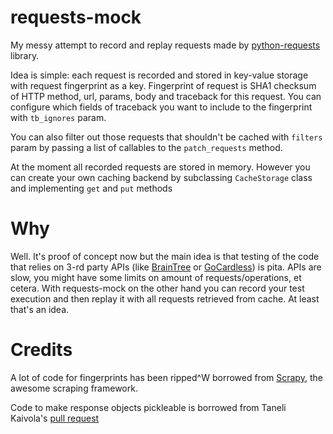 requests-mock
=============

My messy attempt to record and replay requests made by [python-requests](https://github.com/kennethreitz/requests) library.

Idea is simple: each request is recorded and stored in key-value storage with
request fingerprint as a key. 
Fingerprint of request is SHA1 checksum of HTTP method, url, params, body and
traceback for this request. You can configure which fields of traceback you want
to include to the fingerprint with `tb_ignores` param.

You can also filter out those requests that shouldn't be cached with `filters` param by passing a list
of callables to the `patch_requests` method.

At the moment all recorded requests are stored in memory. However you can 
create your own caching backend by subclassing `CacheStorage` class and implementing
`get` and `put` methods

Why
=============
Well. It's proof of concept now but the main idea is that testing of the code
that relies on 3-rd party APIs (like [BrainTree](https://github.com/braintree/braintree_python) 
or [GoCardless](https://github.com/gocardless/gocardless-python)) is pita. APIs are
slow, you might have some limits on amount of requests/operations, et cetera.
With requests-mock on the other hand you can record your test execution and then
replay it with all requests retrieved from cache. At least that's an idea.

Credits
=============
A lot of code for fingerprints has been ripped^W borrowed from [Scrapy](https://github.com/scrapy/scrapy), the awesome
scraping framework.

Code to make response objects pickleable is borrowed from Taneli Kaivola's [pull request](https://github.com/tanelikaivola/requests/commit/a5360defdc3f91f4178e2aa1d7136a39a06b2a54)